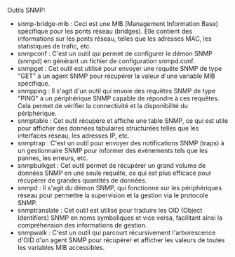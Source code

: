 Outils SNMP:
 - snmp-bridge-mib : Ceci est une MIB (Management Information Base) spécifique pour les ponts réseau (bridges). Elle contient des informations sur les ponts réseau, telles que les adresses MAC, les statistiques de trafic, etc.
 - snmpconf : C'est un outil qui permet de configurer le démon SNMP (snmpd) en générant un fichier de configuration snmpd.conf.
 - snmpget : Cet outil est utilisé pour envoyer une requête SNMP de type "GET" à un agent SNMP pour récupérer la valeur d'une variable MIB spécifique.
 - snmpping : Il s'agit d'un outil qui envoie des requêtes SNMP de type "PING" à un périphérique SNMP capable de répondre à ces requêtes. Cela permet de vérifier la connectivité et la disponibilité du périphérique.
 - snmptable : Cet outil récupère et affiche une table SNMP, ce qui est utile pour afficher des données tabulaires structurées telles que les interfaces réseau, les adresses IP, etc.
 - snmptrap : C'est un outil pour envoyer des notifications SNMP (traps) à un gestionnaire SNMP pour informer des événements tels que les pannes, les erreurs, etc.
 - snmpbulkget : Cet outil permet de récupérer un grand volume de données SNMP en une seule requête, ce qui est plus efficace pour récupérer de grandes quantités de données.
 - snmpd : Il s'agit du démon SNMP, qui fonctionne sur les périphériques réseau pour permettre la supervision et la gestion via le protocole SNMP.
 - snmptranslate : Cet outil est utilisé pour traduire les OID (Object Identifiers) SNMP en noms symboliques et vice versa, facilitant ainsi la compréhension des informations de gestion.
 - snmpwalk : C'est un outil qui parcourt récursivement l'arborescence d'OID d'un agent SNMP pour récupérer et afficher les valeurs de toutes les variables MIB accessibles.
